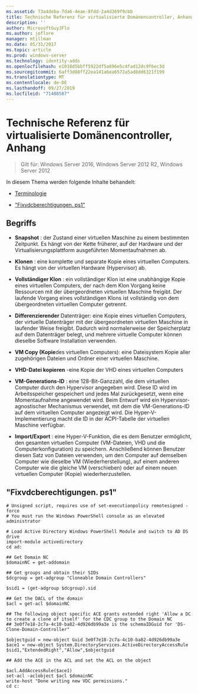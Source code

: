 ```yaml
---
ms.assetid: 73a4deba-7da6-4eae-8fdd-2a4d369f9cbb
title: Technische Referenz für virtualisierte Domänencontroller, Anhang
description: ''
author: MicrosoftGuyJFlo
ms.author: joflore
manager: mtillman
ms.date: 05/31/2017
ms.topic: article
ms.prod: windows-server
ms.technology: identity-adds
ms.openlocfilehash: e1018d5bbff5922df5a696e5c4fad12dc9f6ec3d
ms.sourcegitcommit: 6aff3d88ff22ea141a6ea6572a5ad8dd6321f199
ms.translationtype: MT
ms.contentlocale: de-DE
ms.lasthandoff: 09/27/2019
ms.locfileid: "71408587"
---
```

# <a name="virtualized-domain-controller-technical-reference-appendix"></a>Technische Referenz für virtualisierte Domänencontroller, Anhang

>Gilt für: Windows Server 2016, Windows Server 2012 R2, Windows Server 2012

In diesem Thema werden folgende Inhalte behandelt:  
  
-   [Terminologie](../../../ad-ds/reference/virtual-dc/../../../ad-ds/reference/virtual-dc/Virtualized-Domain-Controller-Technical-Reference-Appendix.md#BKMK_Terms)  
  
-   ["Fixvdcberechtigungen. ps1"](../../../ad-ds/reference/virtual-dc/../../../ad-ds/reference/virtual-dc/Virtualized-Domain-Controller-Technical-Reference-Appendix.md#BKMK_FixPDCPerms)  
  
## <a name="BKMK_Terms"></a>Begriffs  
  
-   **Snapshot** : der Zustand einer virtuellen Maschine zu einem bestimmten Zeitpunkt. Es hängt von der Kette früherer, auf der Hardware und der Virtualisierungsplattform ausgeführten Momentaufnahmen ab.  
  
-   **Klonen** : eine komplette und separate Kopie eines virtuellen Computers. Es hängt von der virtuellen Hardware (Hypervisor) ab.  
  
-   **Vollständiger Klon** : ein vollständiger Klon ist eine unabhängige Kopie eines virtuellen Computers, der nach dem Klon Vorgang keine Ressourcen mit der übergeordneten virtuellen Maschine freigibt. Der laufende Vorgang eines vollständigen Klons ist vollständig von dem übergeordneten virtuellen Computer getrennt.  
  
-   **Differenzierender** Datenträger: eine Kopie eines virtuellen Computers, der virtuelle Datenträger mit der übergeordneten virtuellen Maschine in laufender Weise freigibt. Dadurch wird normalerweise der Speicherplatz auf dem Datenträger belegt, und mehrere virtuelle Computer können dieselbe Software Installation verwenden.  
  
-   **VM Copy (Kopie**des virtuellen Computers): eine Dateisystem Kopie aller zugehörigen Dateien und Ordner einer virtuellen Maschine.  
  
-   **VHD-Datei kopieren** -eine Kopie der VHD eines virtuellen Computers  
  
-   **VM-Generations-ID** : eine 128-Bit-Ganzzahl, die dem virtuellen Computer durch den Hypervisor angegeben wird. Diese ID wird im Arbeitsspeicher gespeichert und jedes Mal zurückgesetzt, wenn eine Momentaufnahme angewendet wird. Beim Entwurf wird ein Hypervisor-agnostischer Mechanismus verwendet, mit dem die VM-Generations-ID auf dem virtuellen Computer angezeigt wird. Die Hyper-V-Implementierung macht die ID in der ACPI-Tabelle der virtuellen Maschine verfügbar.  
  
-   **Import/Export** : eine Hyper-V-Funktion, die es dem Benutzer ermöglicht, den gesamten virtuellen Computer (VM-Dateien, VHD und die Computerkonfiguration) zu speichern. Anschließend können Benutzer diesen Satz von Dateien verwenden, um den Computer auf demselben Computer wie dieselbe VM (Wiederherstellung), auf einem anderen Computer wie die gleiche VM (verschieben) oder auf einem neuen virtuellen Computer (Kopie) wiederherzustellen.  
  
## <a name="BKMK_FixPDCPerms"></a>"Fixvdcberechtigungen. ps1"  
  
```  
# Unsigned script, requires use of set-executionpolicy remotesigned -force  
# You must run the Windows PowerShell console as an elevated administrator  
  
# Load Active Directory Windows PowerShell Module and switch to AD DS drive  
import-module activedirectory  
cd ad:  
  
## Get Domain NC  
$domainNC = get-addomain  
  
## Get groups and obtain their SIDs   
$dcgroup = get-adgroup "Cloneable Domain Controllers"  
  
$sid1 = (get-adgroup $dcgroup).sid  
  
## Get the DACL of the domain  
$acl = get-acl $domainNC  
  
## The following object specific ACE grants extended right 'Allow a DC to create a clone of itself' for the CDC group to the Domain NC  
## 3e0f7e18-2c7a-4c10-ba82-4d926db99a3e is the schemaIDGuid for 'DS-Clone-Domain-Controller"  
  
$objectguid = new-object Guid 3e0f7e18-2c7a-4c10-ba82-4d926db99a3e  
$ace1 = new-object System.DirectoryServices.ActiveDirectoryAccessRule $sid1,"ExtendedRight","Allow",$objectguid  
  
## Add the ACE in the ACL and set the ACL on the object   
  
$acl.AddAccessRule($ace1)  
set-acl -aclobject $acl $domainNC  
write-host "Done writing new VDC permissions."  
cd c:   
```  
  


